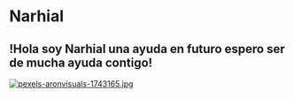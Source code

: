 # Narhial

## !Hola soy Narhial una ayuda en futuro espero ser de mucha ayuda contigo!

[![pexels-aronvisuals-1743165.jpg](https://i.postimg.cc/QtbdnGLr/pexels-aronvisuals-1743165.jpg)](https://postimg.cc/HcrmVNsS)
